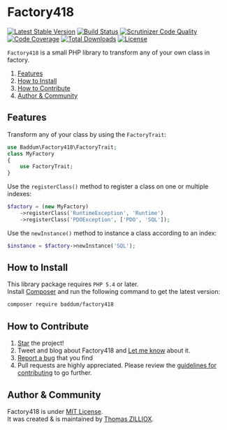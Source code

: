 Factory418
==============
[![Latest Stable Version](https://poser.pugx.org/baddum/factory418/v/stable.svg)](https://github.com/Baddum/Factory418)
[![Build Status](https://travis-ci.org/Baddum/Factory418.png?branch=master)](https://travis-ci.org/Baddum/Factory418)
[![Scrutinizer Code Quality](https://scrutinizer-ci.com/g/Baddum/Factory418/badges/quality-score.png?b=master)](https://scrutinizer-ci.com/g/Baddum/Factory418/?branch=master)
[![Code Coverage](https://scrutinizer-ci.com/g/Baddum/Factory418/badges/coverage.png?b=master)](https://scrutinizer-ci.com/g/Baddum/Factory418/?branch=master)
[![Total Downloads](https://poser.pugx.org/baddum/factory418/downloads.svg)](https://packagist.org/packages/baddum/factory418)
[![License](https://poser.pugx.org/baddum/factory418/license.svg)](http://opensource.org/licenses/MIT)


`Factory418` is a small PHP library to transform any of your own class in factory.

1. [Features](#features)
2. [How to Install](#how-to-install)
3. [How to Contribute](#how-to-contribute)
4. [Author & Community](#author--community)



Features
--------------

Transform any of your class by using the `FactoryTrait`:

```php
use Baddum\Factory418\FactoryTrait;
class MyFactory
{
    use FactoryTrait;
}
```

Use the `registerClass()` method to register a class on one or multiple indexes:

```php
$factory = (new MyFactory)
	->registerClass('RuntimeException', 'Runtime')
	->registerClass('PDOException', ['PDO', 'SQL']);
```

Use the `newInstance()` method to instance a class according to an index:

```php
$instance = $factory->newInstance('SQL');
```



How to Install
--------

This library package requires `PHP 5.4` or later.<br>
Install [Composer](http://getcomposer.org/doc/01-basic-usage.md#installation) and run the following command to get the latest version:

```sh
composer require baddum/factory418
```



How to Contribute
--------

1. [Star](https://github.com/Baddum/Factory418/stargazers) the project!
2. Tweet and blog about Factory418 and [Let me know](https://twitter.com/iamtzi) about it.
3. [Report a bug](https://github.com/Baddum/Factory418/issues/new) that you find
4. Pull requests are highly appreciated. Please review the [guidelines for contributing](https://github.com/Baddum/Factory418/blob/master/CONTRIBUTING.md) to go further.



Author & Community
--------

Factory418 is under [MIT License](http://opensource.org/licenses/MIT).<br>
It was created & is maintained by [Thomas ZILLIOX](http://tzi.fr).